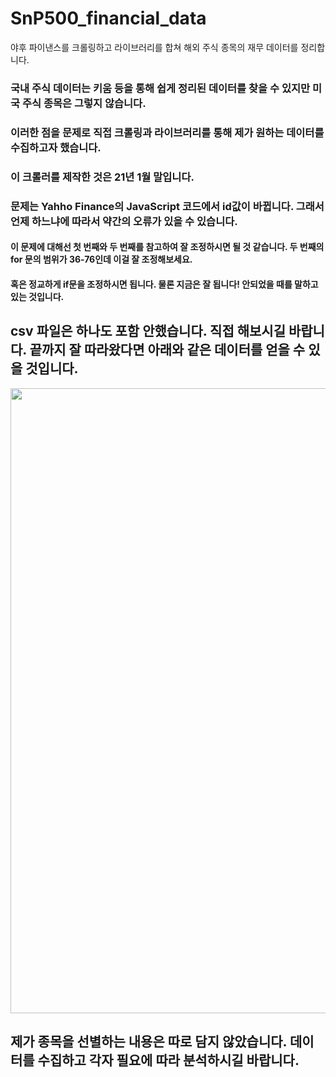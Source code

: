 # SnP500_financial_data
야후 파이낸스를 크롤링하고 라이브러리를 합쳐 해외 주식 종목의 재무 데이터를 정리합니다.

### 국내 주식 데이터는 키움 등을 통해 쉽게 정리된 데이터를 찾을 수 있지만 미국 주식 종목은 그렇지 않습니다.
### 이러한 점을 문제로 직접 크롤링과 라이브러리를 통해 제가 원하는 데이터를 수집하고자 했습니다.

### 이 크롤러를 제작한 것은 21년 1월 말입니다.
### 문제는 Yahho Finance의 JavaScript 코드에서 id값이 바뀝니다. 그래서 언제 하느냐에 따라서 약간의 오류가 있을 수 있습니다.
#### 이 문제에 대해선 첫 번째와 두 번째를 참고하여 잘 조정하시면 될 것 같습니다. 두 번째의 for 문의 범위가 36-76인데 이걸 잘 조정해보세요.
#### 혹은 정교하게 if문을 조정하시면 됩니다. 물론 지금은 잘 됩니다! 안되었을 때를 말하고 있는 것입니다.

## csv 파일은 하나도 포함 안했습니다. 직접 해보시길 바랍니다. 끝까지 잘 따라왔다면 아래와 같은 데이터를 얻을 수 있을 것입니다.
<div>
<img width="1000" src="https://user-images.githubusercontent.com/68219216/106378498-b1b62980-63e8-11eb-8940-2b44c6308e5b.JPG">
</div>

## 제가 종목을 선별하는 내용은 따로 담지 않았습니다. 데이터를 수집하고 각자 필요에 따라 분석하시길 바랍니다.
